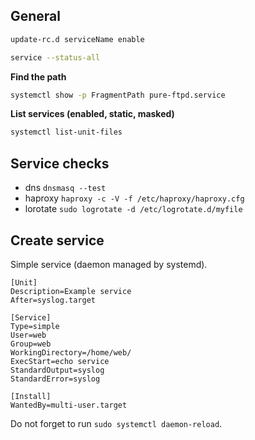 ## General

```bash
update-rc.d serviceName enable
```

```bash
service --status-all
```

**Find the path**

```bash
systemctl show -p FragmentPath pure-ftpd.service
```

**List services (enabled, static, masked)**

```bash
systemctl list-unit-files
```

## Service checks

- dns `dnsmasq --test`
- haproxy `haproxy -c -V -f /etc/haproxy/haproxy.cfg`
- lorotate `sudo logrotate -d /etc/logrotate.d/myfile`

## Create service

Simple service (daemon managed by systemd).

```
[Unit]
Description=Example service
After=syslog.target

[Service]
Type=simple
User=web
Group=web
WorkingDirectory=/home/web/
ExecStart=echo service
StandardOutput=syslog
StandardError=syslog

[Install]
WantedBy=multi-user.target
```

Do not forget to run `sudo systemctl daemon-reload`.
